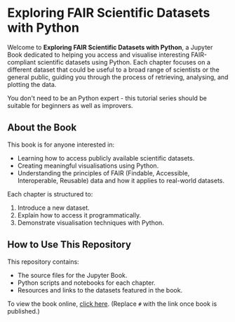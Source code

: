 # Exploring FAIR Scientific Datasets with Python

Welcome to **Exploring FAIR Scientific Datasets with Python**, a Jupyter Book dedicated to helping you access and visualise interesting FAIR-compliant scientific datasets using Python. Each chapter focuses on a different dataset that could be useful to a broad range of scientists or the general public, guiding you through the process of retrieving, analysing, and plotting the data.

You don't need to be an Python expert - this tutorial series should be suitable for beginners as well as improvers.

## About the Book

This book is for anyone interested in:
- Learning how to access publicly available scientific datasets.
- Creating meaningful visualisations using Python.
- Understanding the principles of FAIR (Findable, Accessible, Interoperable, Reusable) data and how it applies to real-world datasets.

Each chapter is structured to:
1. Introduce a new dataset.
2. Explain how to access it programmatically.
3. Demonstrate visualisation techniques with Python.

## How to Use This Repository

This repository contains:
- The source files for the Jupyter Book.
- Python scripts and notebooks for each chapter.
- Resources and links to the datasets featured in the book.

To view the book online, [click here](#). (Replace `#` with the link once book is published.)
